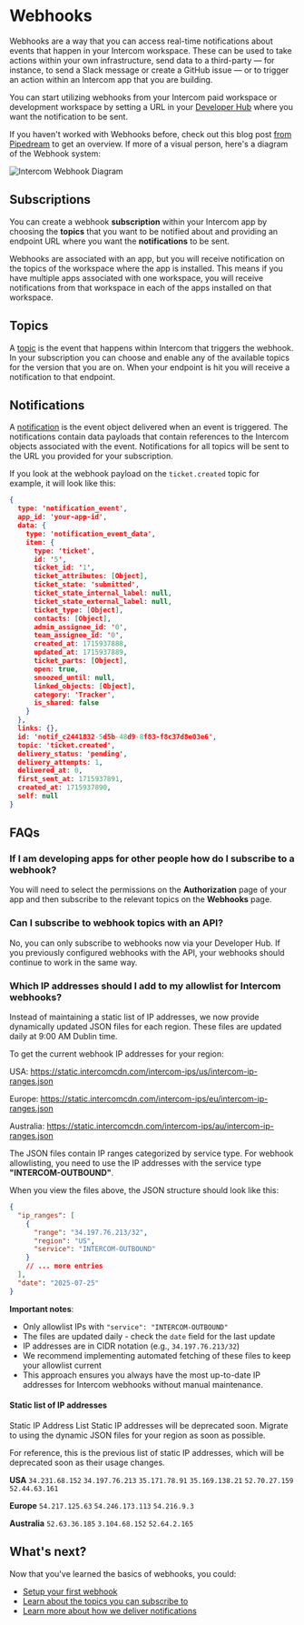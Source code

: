 # Webhooks

Webhooks are a way that you can access real-time notifications about events that happen in your Intercom workspace. These can be used to take actions within your own infrastructure, send data to a third-party — for instance, to send a Slack message or create a GitHub issue — or to trigger an action within an Intercom app that you are building.

You can start utilizing webhooks from your Intercom paid workspace or development workspace by setting a URL in your [Developer Hub](https://app.intercom.com/a/apps/_/developer-hub) where you want the notification to be sent.

If you haven't worked with Webhooks before, check out this blog post [from Pipedream](https://requestbin.com/blog/working-with-webhooks/) to get an overview. If more of a visual person, here's a diagram of the Webhook system:

![Intercom Webhook Diagram](/assets/webhook-diagram.d1014dabe8c9011452e70008cc1178db1e48fd23659e9383701fce00f8fb66a0.71a4f21c.png)

## Subscriptions

You can create a webhook **subscription** within your Intercom app by choosing the **topics** that you want to be notified about and providing an endpoint URL where you want the **notifications** to be sent.

Webhooks are associated with an app, but you will receive notification on the topics of the workspace where the app is installed. This means if you have multiple apps associated with one workspace, you will receive notifications from that workspace in each of the apps installed on that workspace.

## Topics

A [topic](/docs/references/2.11/webhooks/webhook-models) is the event that happens within Intercom that triggers the webhook. In your subscription you can choose and enable any of the available topics for the version that you are on. When your endpoint is hit you will receive a notification to that endpoint.

## Notifications

A [notification](/docs/webhooks/webhook-notifications) is the event object delivered when an event is triggered. The notifications contain data payloads that contain references to the Intercom objects associated with the event. Notifications for all topics will be sent to the URL you provided for your subscription.

If you look at the webhook payload on the `ticket.created` topic for example, it will look like this:

```json
{
  type: 'notification_event',
  app_id: 'your-app-id',
  data: {
    type: 'notification_event_data',
    item: {
      type: 'ticket',
      id: '5',
      ticket_id: '1',
      ticket_attributes: [Object],
      ticket_state: 'submitted',
      ticket_state_internal_label: null,
      ticket_state_external_label: null,
      ticket_type: [Object],
      contacts: [Object],
      admin_assignee_id: '0',
      team_assignee_id: '0',
      created_at: 1715937888,
      updated_at: 1715937889,
      ticket_parts: [Object],
      open: true,
      snoozed_until: null,
      linked_objects: [Object],
      category: 'Tracker',
      is_shared: false
    }
  },
  links: {},
  id: 'notif_c2441832-5d5b-48d9-8f83-f8c37d8e03e6',
  topic: 'ticket.created',
  delivery_status: 'pending',
  delivery_attempts: 1,
  delivered_at: 0,
  first_sent_at: 1715937891,
  created_at: 1715937890,
  self: null
}
```

## FAQs

### If I am developing apps for other people how do I subscribe to a webhook?

You will need to select the permissions on the **Authorization** page of your app and then subscribe to the relevant topics on the **Webhooks** page.

### Can I subscribe to webhook topics with an API?

No, you can only subscribe to webhooks now via your Developer Hub. If you previously configured webhooks with the API, your webhooks should continue to work in the same way.

### Which IP addresses should I add to my allowlist for Intercom webhooks?

Instead of maintaining a static list of IP addresses, we now provide dynamically updated JSON files for each region. These files are updated daily at 9:00 AM Dublin time.

To get the current webhook IP addresses for your region:

USA: https://static.intercomcdn.com/intercom-ips/us/intercom-ip-ranges.json

Europe: https://static.intercomcdn.com/intercom-ips/eu/intercom-ip-ranges.json

Australia: https://static.intercomcdn.com/intercom-ips/au/intercom-ip-ranges.json

The JSON files contain IP ranges categorized by service type. For webhook allowlisting, you need to use the IP addresses with the service type **"INTERCOM-OUTBOUND"**.

When you view the files above, the JSON structure should look like this:

```json
{
  "ip_ranges": [
    {
      "range": "34.197.76.213/32",
      "region": "US",
      "service": "INTERCOM-OUTBOUND"
    }
    // ... more entries
  ],
  "date": "2025-07-25"
}
```

**Important notes**:

- Only allowlist IPs with `"service": "INTERCOM-OUTBOUND"`
- The files are updated daily - check the `date` field for the last update
- IP addresses are in CIDR notation (e.g., `34.197.76.213/32`)
- We recommend implementing automated fetching of these files to keep your allowlist current
- This approach ensures you always have the most up-to-date IP addresses for Intercom webhooks without manual maintenance.

#### Static list of IP addresses

Static IP Address List
Static IP addresses will be deprecated soon. Migrate to using the dynamic JSON files for your region as soon as possible.

For reference, this is the previous list of static IP addresses, which will be deprecated soon as their usage changes.

**USA**
`34.231.68.152`
`34.197.76.213`
`35.171.78.91`
`35.169.138.21`
`52.70.27.159`
`52.44.63.161`

**Europe**
`54.217.125.63`
`54.246.173.113`
`54.216.9.3`

**Australia**
`52.63.36.185`
`3.104.68.152`
`52.64.2.165`

## What's next?

Now that you've learned the basics of webhooks, you could:

- [Setup your first webhook](/docs/webhooks/setting-up-webhooks)
- [Learn about the topics you can subscribe to](https://developers.intercom.com/intercom-api-reference/reference/webhook-models)
- [Learn more about how we deliver notifications](/docs/webhooks/webhook-notifications)

